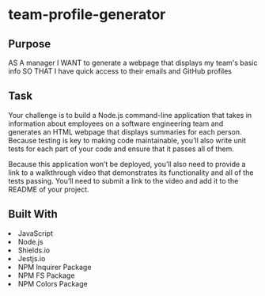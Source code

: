 # team-profile-generator

## Purpose
AS A manager
I WANT to generate a webpage that displays my team's basic info
SO THAT I have quick access to their emails and GitHub profiles

## Task
Your challenge is to build a Node.js command-line application that takes in information about employees on a software engineering team and generates an HTML webpage that displays summaries for each person. Because testing is key to making code maintainable, you’ll also write unit tests for each part of your code and ensure that it passes all of them.

Because this application won’t be deployed, you’ll also need to provide a link to a walkthrough video that demonstrates its functionality and all of the tests passing. You’ll need to submit a link to the video and add it to the README of your project.

## Built With
<li>
JavaScript
</li>
<li>
Node.js
</li> 
<li>
Shields.io
</li>   
<li>
Jestjs.io
</li>      
<li>
NPM Inquirer Package
</li>        
<li>
NPM FS Package
</li>          
<li>
NPM Colors Package
</li>
